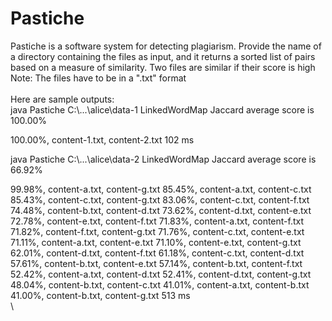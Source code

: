 # Pastiche
Pastiche is a software system for detecting plagiarism. Provide the name of a directory containing the files as input, and it returns a sorted list of pairs based on a measure of similarity. Two files are similar if their score is high\
Note: The files have to be in a ".txt" format\
\
Here are sample outputs:
\
java Pastiche C:\\...\\alice\data-1 LinkedWordMap Jaccard
average score is 100.00%

100.00%, content-1.txt, content-2.txt
102 ms


java Pastiche C:\\...\\alice\\data-2 LinkedWordMap Jaccard
average score is 66.92%

99.98%, content-a.txt, content-g.txt
85.45%, content-a.txt, content-c.txt
85.43%, content-c.txt, content-g.txt
83.06%, content-c.txt, content-f.txt
74.48%, content-b.txt, content-d.txt
73.62%, content-d.txt, content-e.txt
72.78%, content-e.txt, content-f.txt
71.83%, content-a.txt, content-f.txt
71.82%, content-f.txt, content-g.txt
71.76%, content-c.txt, content-e.txt
71.11%, content-a.txt, content-e.txt
71.10%, content-e.txt, content-g.txt
62.01%, content-d.txt, content-f.txt
61.18%, content-c.txt, content-d.txt
57.61%, content-b.txt, content-e.txt
57.14%, content-b.txt, content-f.txt
52.42%, content-a.txt, content-d.txt
52.41%, content-d.txt, content-g.txt
48.04%, content-b.txt, content-c.txt
41.01%, content-a.txt, content-b.txt
41.00%, content-b.txt, content-g.txt
513 ms
\
\

